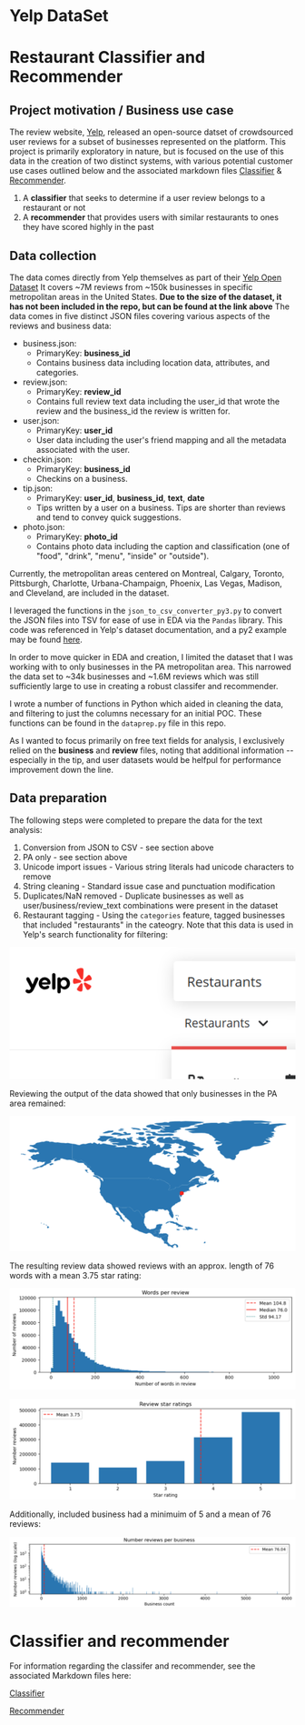 # Yelp DataSet

# Restaurant Classifier and Recommender

## Project motivation / Business use case

The review website, [Yelp](https://www.yelp.com/), released an open-source datset of crowdsourced user reviews for a subset of businesses represented on the platform. This project is primarily exploratory in nature, but is focused on the use of this data in the creation of two distinct systems, with various potential customer use cases outlined below and the associated markdown files [Classifier](Classifier.md) & [Recommender](Recommender.md).

1. A **classifier** that seeks to determine if a user review belongs to a restaurant or not
2. A **recommender** that provides users with similar restaurants to ones they have scored highly in the past

## Data collection

The data comes directly from Yelp themselves as part of their [Yelp Open Dataset](https://www.yelp.com/dataset) It covers ~7M reviews from ~150k businesses in specific metropolitan areas in the United States. 
**Due to the size of the dataset, it has not been included in the repo, but can be found at the link above**
The data comes in five distinct JSON files covering various aspects of the reviews and business data:
* business.json:
  * PrimaryKey: **business_id**
  * Contains business data including location data, attributes, and categories.
* review.json:
  * PrimaryKey: **review_id**
  * Contains full review text data including the user_id that wrote the review and the business_id the review is written for.
* user.json:
  * PrimaryKey: **user_id**
  * User data including the user's friend mapping and all the metadata associated with the user.
* checkin.json:
  * PrimaryKey: **business_id**
  * Checkins on a business.
* tip.json:
  * PrimaryKey: **user_id**, **business_id**, **text**, **date**
  * Tips written by a user on a business. Tips are shorter than reviews and tend to convey quick suggestions.
* photo.json:
  * PrimaryKey: **photo_id**
  * Contains photo data including the caption and classification (one of "food", "drink", "menu", "inside" or "outside").
 
Currently, the metropolitan areas centered on Montreal, Calgary, Toronto, Pittsburgh, Charlotte, Urbana-Champaign, Phoenix, Las Vegas, Madison, and Cleveland, are included in the dataset.

I leveraged the functions in the `json_to_csv_converter_py3.py` to convert the JSON files into TSV for ease of use in EDA via the `Pandas` library. This code was referenced in Yelp's dataset documentation, and a py2 example may be found [here](https://github.com/Yelp/dataset-examples/blob/master/json_to_csv_converter.py).

In order to move quicker in EDA and creation, I limited the dataset that I was working with to only businesses in the PA metropolitan area. This narrowed the data set to ~34k businesses and ~1.6M reviews which was still sufficiently large to use in creating a robust classifer and recommender.

I wrote a number of functions in Python which aided in cleaning the data, and filtering to just the columns necessary for an initial POC. These functions can be found in the `dataprep.py` file in this repo.

As I wanted to focus primarily on free text fields for analysis, I exclusively relied on the **business** and **review** files, noting that additional information -- especially in the tip, and user datasets would be helfpul for performance improvement down the line.

## Data preparation

The following steps were completed to prepare the data for the text analysis:
1. Conversion from JSON to CSV - see section above
2. PA only - see section above
3. Unicode import issues - Various string literals had unicode characters to remove
4. String cleaning - Standard issue case and punctuation modification
5. Duplicates/NaN removed - Duplicate businesses as well as user/business/review_text combinations were present in the dataset
6. Restaurant tagging - Using the `categories` feature, tagged businesses that included "restaurants" in the cateogry. Note that this data is used in Yelp's search functionality for filtering:

![YelpRestaurantSearch](Images/YelpRestaurantSearch.png)

Reviewing the output of the data showed that only businesses in the PA area remained:

![GeoDistrib](Images/GeoDistrib.png)

The resulting review data showed reviews with an approx. length of 76 words with a mean 3.75 star rating:

![ReviewWords](Images/ReviewWords.png)

![ReviewStars](Images/ReviewStars.png)

Additionally, included business had a minimuim of 5 and a mean of 76 reviews:

![ReviewsByBusiness](Images/ReviewCount.png)

# Classifier and recommender

For information regarding the classifer and recommender, see the associated Markdown files here:

[Classifier](Classifier.md)

[Recommender](Recommender.md)